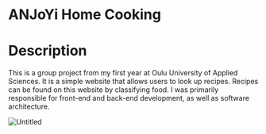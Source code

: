 # ANJoYi Home Cooking

# Description

This is a group project from my first year at Oulu University of Applied Sciences. It is a simple website that allows users to look up recipes. Recipes can be found on this website by classifying food. I was primarily responsible for front-end and back-end development, as well as software architecture.

![Untitled](ANJoYi%20Home%20Cooking%205771669d4a33484bab3a5098bbc2e30b/Untitled.png)


